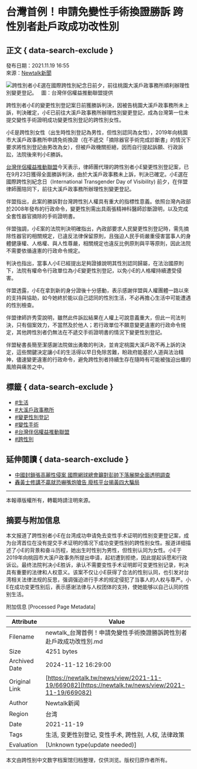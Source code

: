 # 台灣首例！申請免變性手術換證勝訴 跨性別者赴戶政成功改性別

## 正文 { data-search-exclude }


發布日期：2021.11.19 16:55  
來源：[Newtalk新聞](https://newtalk.tw/news/view/2021-11-19/669082)

![跨性別者小E選在國際跨性別紀念日前夕，前往桃園大溪戶政事務所順利辦理性別變更登記。   圖：台灣伴侶權益推動聯盟提供](https://images.newtalk.tw/resize_action2/800/album/news/670/619764d0574c7.jpg)

跨性別者小E的變更性別登記案日前獲勝訴判決，因被告桃園大溪戶政事務所未上訴，判決確定，小E已前往大溪戶政事務所辦理性別變更登記，成為台灣第一位未提交變性手術證明成功變更性別登記的跨性別女性。

小E是跨性別女性（出生時性別登記為男性，但性別認同為女性），2019年向桃園市大溪戶政事務所申請免術換證（在不遞交「摘除器官手術完成診斷書」的情況下要求將性別登記由男改為女），但被戶政機關拒絕，因而自行提起訴願、行政訴訟，法院後來判小E勝訴。

[台灣伴侶權益推動聯盟](https://newtalk.tw/search?q=台灣伴侶權益推動聯盟)今天表示，律師團代理的跨性別者小E變更性別登記案，已在9月23日獲得全面勝訴判決，由於大溪戶政事務未上訴，判決已確定。小E選在國際跨性別紀念日（International Transgender Day of Visibility) 前夕，在伴盟律師團陪同下，前往大溪戶政事務所辦理性別變更登記。

伴盟指出，此案的勝訴對台灣跨性別人權具有重大的指標性意義。依照台灣內政部於2008年發布的行政命令，變更性別需出具兩張精神科醫師診斷證明，以及完成全套性器官摘除的手術證明書。

伴盟強調，小E案的法院判決明確指出，內政部要求人民變更性別登記時，需先摘除性器官的相關規定，已違反法律保留原則，且強迫人民手術嚴重侵害當事人的身體健康權、人格權、與人性尊嚴，相關規定也違反比例原則與平等原則，因此法院不需要依循違憲的行政命令規定。

判決也指出，當事人小E已經提出足夠證據說明其性別認同歸屬，在法治國原則下，法院有權命令行政單位為小E變更性別登記，以免小E的人格權持續遭受侵害。

伴盟透露，小E在拿到新的身分證後十分感動，表示感謝伴盟與人權團體一路以來的支持與協助，如今她終於能以自己認同的性別生活，不必再擔心生活中可能遭遇的性別檢查。

伴盟律師許秀雯說明，雖然此件訴訟結果在人權上可說意義重大，但此一司法判決，只有個案效力，不當然及於他人；若行政單位不願意變更違憲的行政命令規定，其他跨性別者仍無法在不遞交手術證明書的情況下變更性別登記。

伴盟秘書長簡至潔感謝法院做出勇敢的判決，並肯定桃園大溪戶政不再上訴的決定，這些關鍵決定讓小E的生活得以早日免除苦難，盼政府能基於人道與法治精神，儘速變更違憲的行政命令，避免跨性別者持續生存在隨時有可能被強迫出櫃的風險與痛苦之中。

## 標籤 { data-search-exclude }
- [#生活](https://newtalk.tw/news/subcategory/5/%E7%94%9F%E6%B4%BB)
- [#大溪戶政事務所](https://newtalk.tw/search?q=%E5%A4%A7%E6%BA%AA%E6%88%B6%E6%94%BF%E4%BA%8B%E5%8B%99%E6%89%80&type=tab)
- [#變更性別登記](https://newtalk.tw/search?q=%E8%AE%8A%E6%9B%B4%E6%80%A7%E5%88%A5%E7%99%BB%E8%A8%98&type=tab)
- [#變性手術](https://newtalk.tw/search?q=%E8%AE%8A%E6%80%A7%E6%89%8B%E8%A1%93&type=tab)
- [#台灣伴侶權益推動聯盟](https://newtalk.tw/search?q=%E5%8F%B0%E7%81%A3%E4%BC%B4%E4%BE%B6%E6%AC%8A%E7%9B%8A%E6%8E%A8%E5%8B%95%E8%81%AF%E7%9B%9F&type=tab)
- [#跨性別](https://newtalk.tw/search?q=%E8%B7%A8%E6%80%A7%E5%88%A5&type=tab)

## 延伸閱讀 { data-search-exclude }
- [中國封鎖張高麗性侵案 國際網球總會籲對彭帥下落展開全面透明調查](https://newtalk.tw/news/view/2021-11-19/668808)
- [轟黃士修講不贏就恐嚇嘴炮嗆告 廢核平台揭黃四大騙局](https://newtalk.tw/news/view/2021-11-19/668848)

----

本報導版權所有，轉載時請注明來源。

## 摘要与附加信息

<!-- tcd_abstract -->
本文报道了跨性别者小E在台湾成功申请免去变性手术证明的性别变更登记案，成为台湾首位在没有提交手术证明的情况下成功变更性别的跨性别女性。报道详细描述了小E的背景和奋斗历程，她出生时性别为男性，但性别认同为女性。小E于2019年向桃园市大溪户政事务所提出申请，起初遭到拒绝，因此提起诉愿和行政诉讼。最终法院判决小E胜诉，承认不需要变性手术证明即可变更性别记录，判决具有重要的法律和人权意义。该案不仅让小E获得了合法的性别认同，也引发对台湾相关法律法规的反思，强调强迫进行手术的规定侵犯了当事人的人权与尊严。小E在成功变更性别后，表示感谢法律与人权团体的支持，使她能够以自己认同的性别生活。
<!-- tcd_abstract_end -->

附加信息 [Processed Page Metadata]

| Attribute       | Value                                  |
|-----------------|----------------------------------------|
| Filename        | newtalk_台灣首例！申請免變性手術換證勝訴跨性別者赴戶政成功改性別.md                             |
| Size            | 4251 bytes                           |
| Archived Date   | 2024-11-12 16:29:00                             |
| Original Link   | [https://newtalk.tw/news/view/2021-11-19/669082](https://newtalk.tw/news/view/2021-11-19/669082)                       |
| Author          | Newtalk新闻                               |
| Region          | 台湾                               |
| Date            | 2021-11-19                                 |
| Tags            | 生活, 变更性别登记, 变性手术, 跨性别, 人权, 法律政策                                 |
| Evaluation            | [Unknown type(update needed)]                                 |
<!-- tcd_table_end -->

本文由跨性别中文数字档案馆归档整理，仅供浏览。版权归原作者所有。
